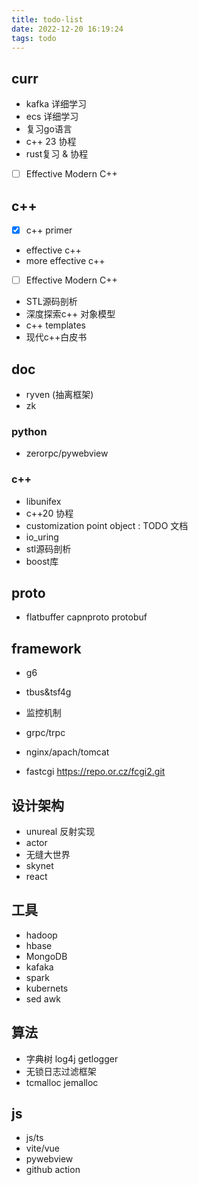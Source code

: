```yaml
---
title: todo-list
date: 2022-12-20 16:19:24
tags: todo
---
```

## curr
- kafka 详细学习
- ecs 详细学习
- 复习go语言
- c++ 23 协程
- rust复习 & 协程
- [ ] Effective Modern C++

## c++
- [x] c++ primer
- effective c++
- more effective c++
- [ ] Effective Modern C++
- STL源码剖析
- 深度探索c++ 对象模型
- c++ templates
- 现代c++白皮书
## doc
- ryven (抽离框架)
- zk

### python
- zerorpc/pywebview


### c++
- libunifex
- c++20 协程
- customization point object : TODO 文档
- io_uring
- stl源码剖析
- boost库
## proto

- flatbuffer capnproto protobuf

## framework
- g6
- tbus&tsf4g
- 监控机制

- grpc/trpc
- nginx/apach/tomcat
- fastcgi https://repo.or.cz/fcgi2.git


## 设计架构

- unureal 反射实现
- actor
- 无缝大世界
- skynet
- react

## 工具

- hadoop
- hbase
- MongoDB
- kafaka
- spark
- kubernets
- sed awk

## 算法
- 字典树 log4j getlogger 
- 无锁日志过滤框架
- tcmalloc jemalloc



## js
- js/ts
- vite/vue
- pywebview
- github action
